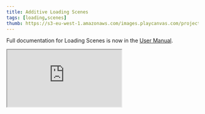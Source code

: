 ```yaml
---
title: Additive Loading Scenes
tags: [loading,scenes]
thumb: https://s3-eu-west-1.amazonaws.com/images.playcanvas.com/projects/12/685077/E32FB5-image-75.jpg
---
```


Full documentation for Loading Scenes is now in the [User Manual][documentation-page].

<iframe loading="lazy" src="https://playcanv.as/e/p/cjBInud1/" title="Additive Loading Scenes"></iframe>

[documentation-page]: /user-manual/packs/loading-scenes/